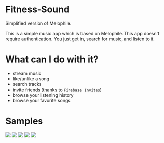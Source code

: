# Fitness-Sound
Simplified version of Melophile. 

This is a simple music app which is based on Melophile. 
This app doesn't require authentication. You just get in, search for music, and listen to it. 

# What can I do with it? #
- stream music
- like/unlike a song
- search tracks
- invite friends (thanks to `Firebase Invites`)
- browse your listening history
- browse your favorite songs.

# Samples #

![](https://github.com/vpaliyX/Fitness-Sound/blob/master/art/search.gif)
![](https://github.com/vpaliyX/Fitness-Sound/blob/master/art/player.png)
![](https://github.com/vpaliyX/Fitness-Sound/blob/master/art/recent.png)
![](https://github.com/vpaliyX/Fitness-Sound/blob/master/art/notification.png)
![](https://github.com/vpaliyX/Fitness-Sound/blob/master/art/actions.png)
